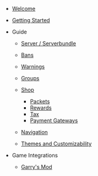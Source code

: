 
- [Welcome](README.md)
- [Getting Started](/getting_started.md)
    

- Guide
  
    - [Server / Serverbundle](/guide/server.md)
    - [Bans](/guide/ban.md)
    - [Warnings](/guide/warning.md)
    - [Groups](/guide/group.md)
    - [Shop](/guide/shop.md)

        - [Packets](/guide/shop/packet.md)
        - [Rewards](/guide/shop/reward.md)
        - [Tax](/guide/shop/tax.md)
        - [Payment Gateways](/guide/shop/payment_gateways.md)

    - [Navigation](/guide/navigation.md)
    - [Themes and Customizability](/guide/customizability.md)


- Game Integrations
    
    - [Garry\'s Mod](/game/gmod.md "GMOD")